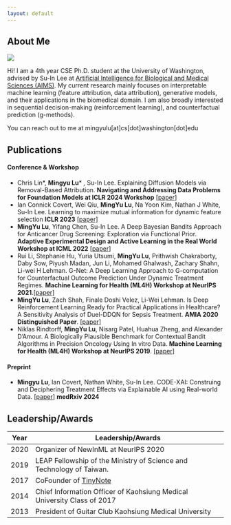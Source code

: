 ```yaml
---
layout: default
---
```


## About Me

<img class="profile-picture" src="sherlock.jpg">

Hi! I am a 4th year CSE Ph.D. student at the University of Washington, advised by Su-In Lee at [Artificial Intelligence for Biological and Medical Sciences (AIMS)](https://aims.cs.washington.edu/). My current research mainly focuses on interpretable machine learning (feature attribution, data attribution), generative models, and their applications in the biomedical domain. I am also broadly interested in sequential decision-making (reinforcement learning), and counterfactual prediction (g-methods). 

You can reach out to me at mingyulu[at]cs[dot]washington[dot]edu

## Publications 


#### Conference & Workshop

- Chris Lin*, **Mingyu Lu*** , Su-In Lee. Explaining Diffusion Models via Removal-Based Attribution. **Navigating and Addressing  Data Problems for Foundation Models at ICLR 2024 Workshop** [[paper](https://arxiv.org/pdf/2407.03153)]
- Ian Connick Covert, Wei Qiu, **MingYu Lu**, Na Yoon Kim, Nathan J White, Su-In Lee. Learning to maximize mutual information for dynamic feature selection **ICLR 2023** [[paper]](https://proceedings.mlr.press/v202/covert23a/covert23a.pdf)
- **MingYu Lu**, Yifang Chen, Su-In Lee. A Deep Bayesian Bandits Approach for Anticancer Drug Screening: Exploration via Functional Prior. **Adaptive Experimental Design and Active Learning in the Real World Workshop at ICML 2022** [[paper](https://realworldml.github.io/files/cr/paper62.pdf)]
- Rui Li, Stephanie Hu, Yuria Utsumi, **MingYu Lu**, Prithwish Chakraborty, Daby Sow, Piyush Madan, Jun Li, Mohamed Ghalwash, Zachary Shahn, Li-wei H Lehman. G-Net: A Deep Learning Approach to G-computation for Counterfactual Outcome Prediction Under Dynamic Treatment Regimes. **Machine Learning for Health (ML4H) Workshop at NeurIPS 2021**.[[paper]](https://arxiv.org/abs/2003.10551)
- **MingYu Lu**, Zach Shah, Finale Doshi Velez, Li-Wei Lehman. Is Deep Reinforcement Learning Ready for Practical Applications in Healthcare? A Sensitivity Analysis of Duel-DDQN for Sepsis Treatment. **AMIA 2020 Distinguished Paper**. [[paper]](https://www.ncbi.nlm.nih.gov/pmc/articles/PMC8075511/)
- Niklas Rindtorff, **MingYu Lu**, Nisarg Patel, Huahua Zheng, and Alexander D’Amour. A Biologically Plausible Benchmark for Contextual Bandit Algorithms in Precision Oncology Using In vitro Data. **Machine Learning for Health (ML4H) Workshop at NeurIPS 2019**. [[paper]](https://arxiv.org/abs/1911.04389)

#### Preprint
- **Mingyu Lu**, Ian Covert, Nathan White, Su-In Lee. CODE-XAI: Construing and Deciphering Treatment Effects via Explainable AI using Real-world Data. [[paper](https://www.medrxiv.org/content/medrxiv/early/2024/09/06/2024.09.04.24312866.full.pdf)] **medRxiv 2024**

## Leadership/Awards


Year | Leadership/Awards
-----|---------------
2020 | Organizer of NewInML at NeurIPS 2020 
2019 | LEAP Fellowship of the Ministry of Science and Technology of Taiwan. 
2017 | CoFounder of [TinyNote](https://thetinynotes.com/)
2014 | Chief Information Officer of Kaohsiung Medical University Class of 2017
2013 | President of Guitar Club Kaohsiung Medical University

